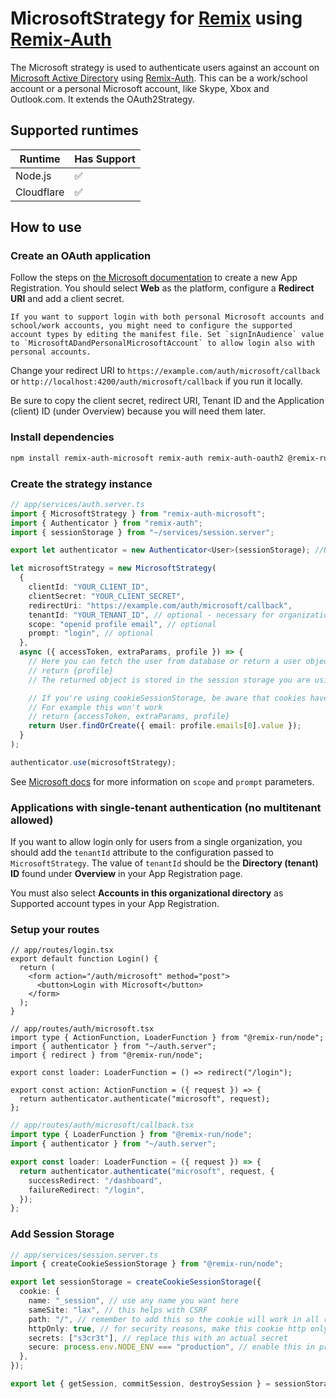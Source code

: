 # MicrosoftStrategy for [Remix](https://remix.run/) using [Remix-Auth](https://github.com/sergiodxa/remix-auth)

The Microsoft strategy is used to authenticate users against an account on [Microsoft Active Directory](https://docs.microsoft.com/en-us/azure/active-directory/develop/) using [Remix-Auth](https://github.com/sergiodxa/remix-auth).
This can be a work/school account or a personal Microsoft account, like Skype, Xbox and Outlook.com. It extends the OAuth2Strategy.

## Supported runtimes

| Runtime    | Has Support |
| ---------- | ----------- |
| Node.js    | ✅          |
| Cloudflare | ✅          |

## How to use

### Create an OAuth application

Follow the steps on [the Microsoft documentation](https://docs.microsoft.com/en-us/azure/active-directory/develop/quickstart-register-app) to create a new App Registration. You should select **Web** as the platform, configure a **Redirect URI** and add a client secret.

    If you want to support login with both personal Microsoft accounts and school/work accounts, you might need to configure the supported account types by editing the manifest file. Set `signInAudience` value to `MicrosoftADandPersonalMicrosoftAccount` to allow login also with personal accounts.

Change your redirect URI to `https://example.com/auth/microsoft/callback` or `http://localhost:4200/auth/microsoft/callback` if you run it locally.

Be sure to copy the client secret, redirect URI, Tenant ID and the Application (client) ID (under Overview) because you will need them later.

### Install dependencies

```bash
npm install remix-auth-microsoft remix-auth remix-auth-oauth2 @remix-run/server-runtime
```

### Create the strategy instance

```ts
// app/services/auth.server.ts
import { MicrosoftStrategy } from "remix-auth-microsoft";
import { Authenticator } from "remix-auth";
import { sessionStorage } from "~/services/session.server";

export let authenticator = new Authenticator<User>(sessionStorage); //User is a custom user types you can define as you want

let microsoftStrategy = new MicrosoftStrategy(
  {
    clientId: "YOUR_CLIENT_ID",
    clientSecret: "YOUR_CLIENT_SECRET",
    redirectUri: "https://example.com/auth/microsoft/callback",
    tenantId: "YOUR_TENANT_ID", // optional - necessary for organization without multitenant (see below)
    scope: "openid profile email", // optional
    prompt: "login", // optional
  },
  async ({ accessToken, extraParams, profile }) => {
    // Here you can fetch the user from database or return a user object based on profile
    // return {profile}
    // The returned object is stored in the session storage you are using by the authenticator

    // If you're using cookieSessionStorage, be aware that cookies have a size limit of 4kb
    // For example this won't work
    // return {accessToken, extraParams, profile}
    return User.findOrCreate({ email: profile.emails[0].value });
  }
);

authenticator.use(microsoftStrategy);
```

See [Microsoft docs](https://docs.microsoft.com/en-us/azure/active-directory/develop/v2-oauth2-auth-code-flow) for more information on `scope` and `prompt` parameters.

### Applications with single-tenant authentication (no multitenant allowed)

If you want to allow login only for users from a single organization, you should add the `tenantId` attribute to the configuration passed to `MicrosoftStrategy`.
The value of `tenantId` should be the **Directory (tenant) ID** found under **Overview** in your App Registration page.

You must also select **Accounts in this organizational directory** as Supported account types in your App Registration.

### Setup your routes

```tsx
// app/routes/login.tsx
export default function Login() {
  return (
    <form action="/auth/microsoft" method="post">
      <button>Login with Microsoft</button>
    </form>
  );
}
```

```tsx
// app/routes/auth/microsoft.tsx
import type { ActionFunction, LoaderFunction } from "@remix-run/node";
import { authenticator } from "~/auth.server";
import { redirect } from "@remix-run/node";

export const loader: LoaderFunction = () => redirect("/login");

export const action: ActionFunction = ({ request }) => {
  return authenticator.authenticate("microsoft", request);
};
```

```ts
// app/routes/auth/microsoft/callback.tsx
import type { LoaderFunction } from "@remix-run/node";
import { authenticator } from "~/auth.server";

export const loader: LoaderFunction = ({ request }) => {
  return authenticator.authenticate("microsoft", request, {
    successRedirect: "/dashboard",
    failureRedirect: "/login",
  });
};
```

### Add Session Storage

```ts
// app/services/session.server.ts
import { createCookieSessionStorage } from "@remix-run/node";

export let sessionStorage = createCookieSessionStorage({
  cookie: {
    name: "_session", // use any name you want here
    sameSite: "lax", // this helps with CSRF
    path: "/", // remember to add this so the cookie will work in all routes
    httpOnly: true, // for security reasons, make this cookie http only
    secrets: ["s3cr3t"], // replace this with an actual secret
    secure: process.env.NODE_ENV === "production", // enable this in prod only
  },
});

export let { getSession, commitSession, destroySession } = sessionStorage;
```
